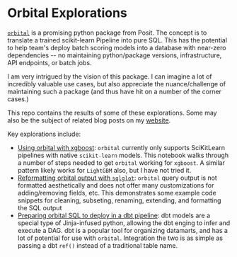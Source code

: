 # Orbital Explorations

[`orbital`](https://posit-dev.github.io/orbital/) is a promising python package from Posit. The concept is to translate a trained scikit-learn Pipeline into pure SQL. This has the potential to help team's deploy batch scoring models into a database with near-zero dependencies -- no maintaining python/package versions, infrastructure, API endpoints, or batch jobs. 

I am very intrigued by the vision of this package. I can imagine a lot of incredibly valuable use cases, but also appreciate the nuance/challenge of maintaining such a package (and thus have hit on a number of the corner cases.)

This repo contains the results of some of these explorations. Some may also be the subject of related blog posts on my [website](https://www.emilyriederer.com/).

Key explorations include:

- [Using orbital with xgboost](orbital-xgb.ipynb): `orbital` currently only supports SciKitLearn pipelines with native `scikit-learn` models. This notebook walks through a number of steps needed to get `orbital` working for `xgboost`. A similar pattern likely works for `LightGBM` also, but I have not tried it.
- [Reformatting orbital output with `sqlglot`](orbital-fmt.ipynb): `orbital` query output is not formatted aesthetically and does not offer many customizations for adding/removing fields, etc. This demonstrates some example code snippets for cleaning, subseting, renaming, extending, and formatting the SQL output
- [Preparing orbital SQL to deploy in a dbt pipeline](orbital-dbt.ipynb): dbt models are a special type of Jinja-infused python, allowing the dbt enging to infer and execute a DAG. dbt is a popular tool for organizing datamarts, and has a lot of potential for use with `orbital`. Integration the two is as simple as passing a dbt `ref()` instead of a traditional table name.
